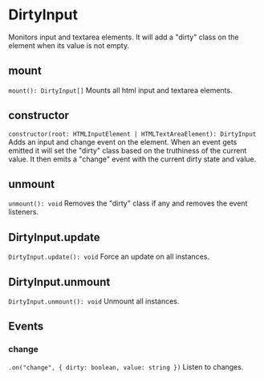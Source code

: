 # DirtyInput
Monitors input and textarea elements.
It will add a "dirty" class on the element when its value is not empty.

## mount
`mount(): DirtyInput[]`
Mounts all html input and textarea elements.

## constructor
`constructor(root: HTMLInputElement | HTMLTextAreaElement): DirtyInput`
Adds an input and change event on the element.
When an event gets emitted it will set the "dirty" class based on the truthiness of the current value.
It then emits a "change" event with the current dirty state and value.

## unmount
`unmount(): void`
Removes the "dirty" class if any and removes the event listeners.

## DirtyInput.update
`DirtyInput.update(): void`
Force an update on all instances.

## DirtyInput.unmount
`DirtyInput.unmount(): void`
Unmount all instances.

## Events
### change
`.on("change", { dirty: boolean, value: string })`
Listen to changes.
